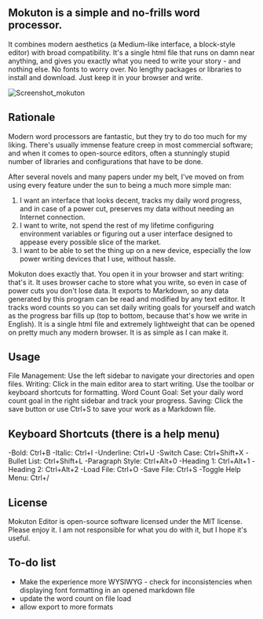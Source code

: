 ## Mokuton is a simple and no-frills word processor. 

It combines modern aesthetics (a Medium-like interface, a block-style editor) with broad compatibility. It's a single html file that runs on damn near anything, and gives you exactly what you need to write your story - and nothing else. No fonts to worry over. No lengthy packages or libraries to install and download. Just keep it in your browser and write.  

![Screenshot_mokuton](https://github.com/yudhanjaya/Mokuton/assets/16394240/c6c80a0e-ffe5-4bd3-bea3-e2ea1397becb)

## Rationale

Modern word processors are fantastic, but they try to do too much for my liking. There's usually immense feature creep in most commercial software; and when it comes to open-source editors, often a stunningly stupid number of libraries and configurations that have to be done. 

After several novels and many papers under my belt, I've moved on from using every feature under the sun to being a much more simple man: 
1) I want an interface that looks decent, tracks my daily word progress, and in case of a power cut, preserves my data without needing an Internet connection.
2)  I want to write, not spend the rest of my lifetime configuring environment variables or figuring out a user interface designed to appease every possible slice of the market.
3)  I want to be able to set the thing up on a new device, especially the low power writing devices that I use, without hassle.  

Mokuton does exactly that. You open it in your browser and start writing: that's it. It uses browser cache to store what you write, so even in case of power cuts you don't lose data. It exports to Markdown, so any data generated by this program can be read and modified by any text editor. It tracks word counts so you can set daily writing goals for yourself and watch as the progress bar fills up (top to bottom, because that's how we write in English). It is a single html file and extremely lightweight that can be opened on pretty much any modern browser. It is as simple as I can make it. 

## Usage

File Management: Use the left sidebar to navigate your directories and open files.
Writing: Click in the main editor area to start writing. Use the toolbar or keyboard shortcuts for formatting.
Word Count Goal: Set your daily word count goal in the right sidebar and track your progress.
Saving: Click the save button or use Ctrl+S to save your work as a Markdown file.

## Keyboard Shortcuts (there is a help menu)

-Bold: Ctrl+B
-Italic: Ctrl+I
-Underline: Ctrl+U
-Switch Case: Ctrl+Shift+X
-Bullet List: Ctrl+Shift+L
-Paragraph Style: Ctrl+Alt+0
-Heading 1: Ctrl+Alt+1
-Heading 2: Ctrl+Alt+2
-Load File: Ctrl+O
-Save File: Ctrl+S
-Toggle Help Menu: Ctrl+/

## License
Mokuton Editor is open-source software licensed under the MIT license. Please enjoy it. I am not responsible for what you do with it, but I hope it's useful. 

## To-do list

- Make the experience more WYSIWYG - check for inconsistencies when displaying font formatting in an opened markdown file
- update the word count on file load
- allow export to more formats
